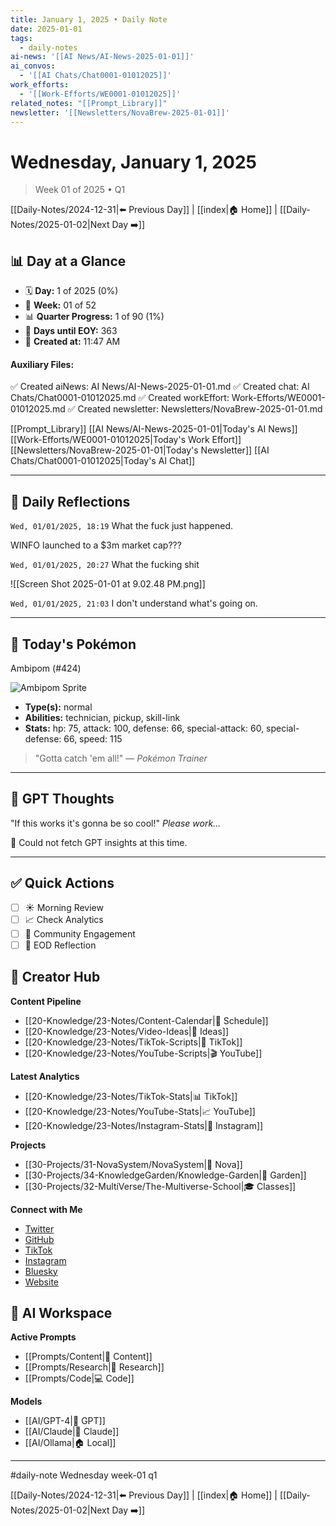 ```yaml
---
title: January 1, 2025 • Daily Note
date: 2025-01-01
tags:
  - daily-notes
ai-news: '[[AI News/AI-News-2025-01-01]]'
ai_convos:
  - '[[AI Chats/Chat0001-01012025]]'
work_efforts:
  - '[[Work-Efforts/WE0001-01012025]]'
related_notes: "[[Prompt_Library]]"
newsletter: '[[Newsletters/NovaBrew-2025-01-01]]'
---
```

# Wednesday, January 1, 2025
> Week 01 of 2025 • Q1

[[Daily-Notes/2024-12-31|⬅️ Previous Day]] | [[index|🏠 Home]] | [[Daily-Notes/2025-01-02|Next Day ➡️]]

## 📊 Day at a Glance
- 🗓️ **Day:** 1 of 2025 (0%)
- 📅 **Week:** 01 of 52
- 📊 **Quarter Progress:** 1 of 90 (1%)
- 🎯 **Days until EOY:** 363
- 🔄 **Created at:** 11:47 AM

#### Auxiliary Files:
✅ Created aiNews: AI News/AI-News-2025-01-01.md
✅ Created chat: AI Chats/Chat0001-01012025.md
✅ Created workEffort: Work-Efforts/WE0001-01012025.md
✅ Created newsletter: Newsletters/NovaBrew-2025-01-01.md

[[Prompt_Library]]
[[AI News/AI-News-2025-01-01|Today's AI News]]
[[Work-Efforts/WE0001-01012025|Today's Work Effort]]
[[Newsletters/NovaBrew-2025-01-01|Today's Newsletter]]
[[AI Chats/Chat0001-01012025|Today's AI Chat]]

---

## 📝 Daily Reflections

`Wed, 01/01/2025, 18:19`
What the fuck just happened.

WINFO launched to a $3m market cap???

`Wed, 01/01/2025, 20:27`
What the fucking shit

![[Screen Shot 2025-01-01 at 9.02.48 PM.png]]

`Wed, 01/01/2025, 21:03`
I don't understand what's going on.

---

## 🐾 Today's Pokémon

Ambipom (#424)

![Ambipom Sprite](https://raw.githubusercontent.com/PokeAPI/sprites/master/sprites/pokemon/424.png)

- **Type(s):** normal
- **Abilities:** technician, pickup, skill-link
- **Stats:** hp: 75, attack: 100, defense: 66, special-attack: 60, special-defense: 66, speed: 115

> "Gotta catch 'em all!" — *Pokémon Trainer*
    

---

## 🤖 GPT Thoughts

"If this works it's gonna be so cool!"
*Please work...*

🤖 Could not fetch GPT insights at this time.


---

## ✅ Quick Actions
- [ ] ☀️ Morning Review
- [ ] 📈 Check Analytics
- [ ] 🤝 Community Engagement
- [ ] 🌙 EOD Reflection

## 📱 Creator Hub
**Content Pipeline**
- [[20-Knowledge/23-Notes/Content-Calendar|📅 Schedule]]
- [[20-Knowledge/23-Notes/Video-Ideas|🎥 Ideas]]
- [[20-Knowledge/23-Notes/TikTok-Scripts|📝 TikTok]]
- [[20-Knowledge/23-Notes/YouTube-Scripts|🎬 YouTube]]

**Latest Analytics**
- [[20-Knowledge/23-Notes/TikTok-Stats|📊 TikTok]]
- [[20-Knowledge/23-Notes/YouTube-Stats|📈 YouTube]]
- [[20-Knowledge/23-Notes/Instagram-Stats|📸 Instagram]]

**Projects**
- [[30-Projects/31-NovaSystem/NovaSystem|🤖 Nova]]
- [[30-Projects/34-KnowledgeGarden/Knowledge-Garden|🌳 Garden]]
- [[30-Projects/32-MultiVerse/The-Multiverse-School|🎓 Classes]]

**Connect with Me**
- [Twitter](https://twitter.com/thecoffeejesus)
- [GitHub](https://github.com/ctavolazzi)
- [TikTok](https://tiktok.com/@thecoffeejesus)
- [Instagram](https://instagram.com/thecoffeejesus)
- [Bluesky](https://bsky.app/profile/thecoffeejesus.bsky.social)
- [Website](https://thecoffeejesus.com)

## 🤖 AI Workspace
**Active Prompts**
- [[Prompts/Content|📝 Content]]
- [[Prompts/Research|🔬 Research]]
- [[Prompts/Code|💻 Code]]

**Models**
- [[AI/GPT-4|💬 GPT]]
- [[AI/Claude|🧠 Claude]]
- [[AI/Ollama|🏠 Local]]

---

#daily-note  Wednesday week-01 q1

[[Daily-Notes/2024-12-31|⬅️ Previous Day]] | [[index|🏠 Home]] | [[Daily-Notes/2025-01-02|Next Day ➡️]]
